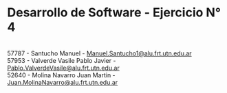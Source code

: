 # Desarrollo de Software - Ejercicio N° 4
<br>57787 - Santucho Manuel - Manuel.Santucho1@alu.frt.utn.edu.ar
<br>57953 - Valverde Vasile Pablo Javier - Pablo.ValverdeVasile@alu.frt.utn.edu.ar
<br>52640 - Molina Navarro Juan Martin - Juan.MolinaNavarro@alu.frt.utn.edu.ar
